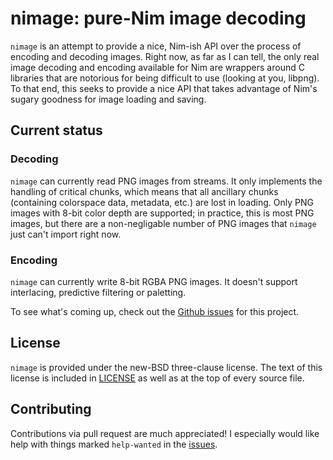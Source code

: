 nimage: pure-Nim image decoding
===

`nimage` is an attempt to provide a nice, Nim-ish API over the process of
encoding and decoding images. Right now, as far as I can tell, the only real
image decoding and encoding available for Nim are wrappers around C libraries
that are notorious for being difficult to use (looking at you, libpng). To that
end, this seeks to provide a nice API that takes advantage of Nim's sugary
goodness for image loading and saving.

Current status
---

### Decoding

`nimage` can currently read PNG images from streams. It only implements the
handling of critical chunks, which means that all ancillary chunks (containing
colorspace data, metadata, etc.) are lost in loading. Only PNG images with 8-bit
color depth are supported; in practice, this is most PNG images, but there are a
non-negligable number of PNG images that `nimage` just can't import right now.

### Encoding

`nimage` can currently write 8-bit RGBA PNG images. It doesn't support
interlacing, predictive filtering or paletting.

To see what's coming up, check out the [Github issues][0] for this project.

License
---
`nimage` is provided under the new-BSD three-clause license. The text of this
license is included in [LICENSE][1] as well as at the top of every source
file.

Contributing
---
Contributions via pull request are much appreciated! I especially would like
help with things marked `help-wanted` in the [issues][0].

[0]: http://github.com/haldean/nimage/issues
[1]: https://github.com/haldean/nimage/blob/master/LICENSE
